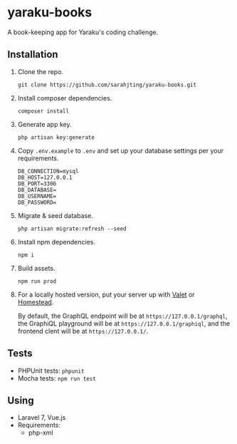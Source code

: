 # yaraku-books

A book-keeping app for Yaraku's coding challenge.

## Installation

1. Clone the repo.
    ```
    git clone https://github.com/sarahjting/yaraku-books.git
    ```
1. Install composer dependencies.
    ```
    composer install
    ```
1. Generate app key.
    ```
    php artisan key:generate
    ```
1. Copy `.env.example` to `.env` and set up your database settings per your requirements.
    ```
    DB_CONNECTION=mysql
    DB_HOST=127.0.0.1
    DB_PORT=3306
    DB_DATABASE=
    DB_USERNAME=
    DB_PASSWORD=
    ```
1. Migrate & seed database.
    ```
    php artisan migrate:refresh --seed
    ```
1. Install npm dependencies.
    ```
    npm i
    ```
1. Build assets.
    ```
    npm run prod
    ```
1. For a locally hosted version, put your server up with [Valet](https://laravel.com/docs/7.x/valet) or [Homestead](https://laravel.com/docs/7.x/homestead).

    By default, the GraphQL endpoint will be at `https://127.0.0.1/graphql`, the GraphiQL playground will be at `https://127.0.0.1/graphiql`, and the frontend clent will be at `https://127.0.0.1/`.

## Tests

-   PHPUnit tests: `phpunit`
-   Mocha tests: `npm run test`

## Using

-   Laravel 7, Vue.js
-   Requirements:
    -   php-xml
